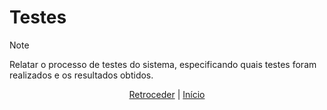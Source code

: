 # Testes

>[!NOTE]
> Relatar o processo de testes do sistema, especificando quais testes foram 
> realizados e os resultados obtidos.

<div align="center">

[Retroceder](implementacao.md) | [Início](README.md)

</div>
